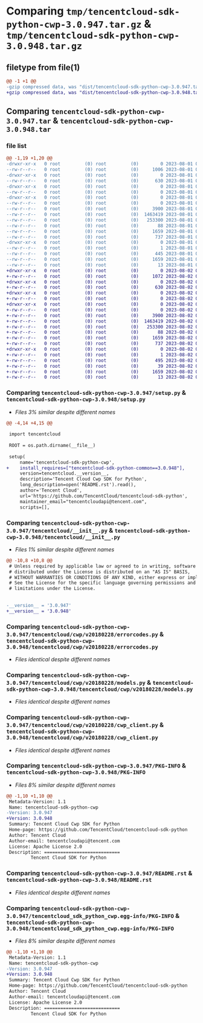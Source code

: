 # Comparing `tmp/tencentcloud-sdk-python-cwp-3.0.947.tar.gz` & `tmp/tencentcloud-sdk-python-cwp-3.0.948.tar.gz`

## filetype from file(1)

```diff
@@ -1 +1 @@
-gzip compressed data, was "dist/tencentcloud-sdk-python-cwp-3.0.947.tar", last modified: Tue Aug  1 00:35:06 2023, max compression
+gzip compressed data, was "dist/tencentcloud-sdk-python-cwp-3.0.948.tar", last modified: Wed Aug  2 00:27:35 2023, max compression
```

## Comparing `tencentcloud-sdk-python-cwp-3.0.947.tar` & `tencentcloud-sdk-python-cwp-3.0.948.tar`

### file list

```diff
@@ -1,19 +1,20 @@
-drwxr-xr-x   0 root         (0) root         (0)        0 2023-08-01 00:35:06.000000 tencentcloud-sdk-python-cwp-3.0.947/
--rw-r--r--   0 root         (0) root         (0)     1006 2023-08-01 00:35:06.000000 tencentcloud-sdk-python-cwp-3.0.947/setup.py
-drwxr-xr-x   0 root         (0) root         (0)        0 2023-08-01 00:35:06.000000 tencentcloud-sdk-python-cwp-3.0.947/tencentcloud/
--rw-r--r--   0 root         (0) root         (0)      630 2023-08-01 00:35:06.000000 tencentcloud-sdk-python-cwp-3.0.947/tencentcloud/__init__.py
-drwxr-xr-x   0 root         (0) root         (0)        0 2023-08-01 00:35:06.000000 tencentcloud-sdk-python-cwp-3.0.947/tencentcloud/cwp/
--rw-r--r--   0 root         (0) root         (0)        0 2023-08-01 00:35:06.000000 tencentcloud-sdk-python-cwp-3.0.947/tencentcloud/cwp/__init__.py
-drwxr-xr-x   0 root         (0) root         (0)        0 2023-08-01 00:35:06.000000 tencentcloud-sdk-python-cwp-3.0.947/tencentcloud/cwp/v20180228/
--rw-r--r--   0 root         (0) root         (0)        0 2023-08-01 00:35:06.000000 tencentcloud-sdk-python-cwp-3.0.947/tencentcloud/cwp/v20180228/__init__.py
--rw-r--r--   0 root         (0) root         (0)     3900 2023-08-01 00:35:06.000000 tencentcloud-sdk-python-cwp-3.0.947/tencentcloud/cwp/v20180228/errorcodes.py
--rw-r--r--   0 root         (0) root         (0)  1463419 2023-08-01 00:35:06.000000 tencentcloud-sdk-python-cwp-3.0.947/tencentcloud/cwp/v20180228/models.py
--rw-r--r--   0 root         (0) root         (0)   253300 2023-08-01 00:35:06.000000 tencentcloud-sdk-python-cwp-3.0.947/tencentcloud/cwp/v20180228/cwp_client.py
--rw-r--r--   0 root         (0) root         (0)       88 2023-08-01 00:35:06.000000 tencentcloud-sdk-python-cwp-3.0.947/setup.cfg
--rw-r--r--   0 root         (0) root         (0)     1659 2023-08-01 00:35:06.000000 tencentcloud-sdk-python-cwp-3.0.947/PKG-INFO
--rw-r--r--   0 root         (0) root         (0)      737 2023-08-01 00:35:06.000000 tencentcloud-sdk-python-cwp-3.0.947/README.rst
-drwxr-xr-x   0 root         (0) root         (0)        0 2023-08-01 00:35:06.000000 tencentcloud-sdk-python-cwp-3.0.947/tencentcloud_sdk_python_cwp.egg-info/
--rw-r--r--   0 root         (0) root         (0)        1 2023-08-01 00:35:06.000000 tencentcloud-sdk-python-cwp-3.0.947/tencentcloud_sdk_python_cwp.egg-info/dependency_links.txt
--rw-r--r--   0 root         (0) root         (0)      445 2023-08-01 00:35:06.000000 tencentcloud-sdk-python-cwp-3.0.947/tencentcloud_sdk_python_cwp.egg-info/SOURCES.txt
--rw-r--r--   0 root         (0) root         (0)     1659 2023-08-01 00:35:06.000000 tencentcloud-sdk-python-cwp-3.0.947/tencentcloud_sdk_python_cwp.egg-info/PKG-INFO
--rw-r--r--   0 root         (0) root         (0)       13 2023-08-01 00:35:06.000000 tencentcloud-sdk-python-cwp-3.0.947/tencentcloud_sdk_python_cwp.egg-info/top_level.txt
+drwxr-xr-x   0 root         (0) root         (0)        0 2023-08-02 00:27:35.000000 tencentcloud-sdk-python-cwp-3.0.948/
+-rw-r--r--   0 root         (0) root         (0)     1072 2023-08-02 00:27:35.000000 tencentcloud-sdk-python-cwp-3.0.948/setup.py
+drwxr-xr-x   0 root         (0) root         (0)        0 2023-08-02 00:27:35.000000 tencentcloud-sdk-python-cwp-3.0.948/tencentcloud/
+-rw-r--r--   0 root         (0) root         (0)      630 2023-08-02 00:27:35.000000 tencentcloud-sdk-python-cwp-3.0.948/tencentcloud/__init__.py
+drwxr-xr-x   0 root         (0) root         (0)        0 2023-08-02 00:27:35.000000 tencentcloud-sdk-python-cwp-3.0.948/tencentcloud/cwp/
+-rw-r--r--   0 root         (0) root         (0)        0 2023-08-02 00:27:35.000000 tencentcloud-sdk-python-cwp-3.0.948/tencentcloud/cwp/__init__.py
+drwxr-xr-x   0 root         (0) root         (0)        0 2023-08-02 00:27:35.000000 tencentcloud-sdk-python-cwp-3.0.948/tencentcloud/cwp/v20180228/
+-rw-r--r--   0 root         (0) root         (0)        0 2023-08-02 00:27:35.000000 tencentcloud-sdk-python-cwp-3.0.948/tencentcloud/cwp/v20180228/__init__.py
+-rw-r--r--   0 root         (0) root         (0)     3900 2023-08-02 00:27:35.000000 tencentcloud-sdk-python-cwp-3.0.948/tencentcloud/cwp/v20180228/errorcodes.py
+-rw-r--r--   0 root         (0) root         (0)  1463419 2023-08-02 00:27:35.000000 tencentcloud-sdk-python-cwp-3.0.948/tencentcloud/cwp/v20180228/models.py
+-rw-r--r--   0 root         (0) root         (0)   253300 2023-08-02 00:27:35.000000 tencentcloud-sdk-python-cwp-3.0.948/tencentcloud/cwp/v20180228/cwp_client.py
+-rw-r--r--   0 root         (0) root         (0)       88 2023-08-02 00:27:35.000000 tencentcloud-sdk-python-cwp-3.0.948/setup.cfg
+-rw-r--r--   0 root         (0) root         (0)     1659 2023-08-02 00:27:35.000000 tencentcloud-sdk-python-cwp-3.0.948/PKG-INFO
+-rw-r--r--   0 root         (0) root         (0)      737 2023-08-02 00:27:35.000000 tencentcloud-sdk-python-cwp-3.0.948/README.rst
+drwxr-xr-x   0 root         (0) root         (0)        0 2023-08-02 00:27:35.000000 tencentcloud-sdk-python-cwp-3.0.948/tencentcloud_sdk_python_cwp.egg-info/
+-rw-r--r--   0 root         (0) root         (0)        1 2023-08-02 00:27:35.000000 tencentcloud-sdk-python-cwp-3.0.948/tencentcloud_sdk_python_cwp.egg-info/dependency_links.txt
+-rw-r--r--   0 root         (0) root         (0)      495 2023-08-02 00:27:35.000000 tencentcloud-sdk-python-cwp-3.0.948/tencentcloud_sdk_python_cwp.egg-info/SOURCES.txt
+-rw-r--r--   0 root         (0) root         (0)       39 2023-08-02 00:27:35.000000 tencentcloud-sdk-python-cwp-3.0.948/tencentcloud_sdk_python_cwp.egg-info/requires.txt
+-rw-r--r--   0 root         (0) root         (0)     1659 2023-08-02 00:27:35.000000 tencentcloud-sdk-python-cwp-3.0.948/tencentcloud_sdk_python_cwp.egg-info/PKG-INFO
+-rw-r--r--   0 root         (0) root         (0)       13 2023-08-02 00:27:35.000000 tencentcloud-sdk-python-cwp-3.0.948/tencentcloud_sdk_python_cwp.egg-info/top_level.txt
```

### Comparing `tencentcloud-sdk-python-cwp-3.0.947/setup.py` & `tencentcloud-sdk-python-cwp-3.0.948/setup.py`

 * *Files 3% similar despite different names*

```diff
@@ -4,14 +4,15 @@
 
 import tencentcloud
 
 ROOT = os.path.dirname(__file__)
 
 setup(
     name='tencentcloud-sdk-python-cwp',
+    install_requires=["tencentcloud-sdk-python-common==3.0.948"],
     version=tencentcloud.__version__,
     description='Tencent Cloud Cwp SDK for Python',
     long_description=open('README.rst').read(),
     author='Tencent Cloud',
     url='https://github.com/TencentCloud/tencentcloud-sdk-python',
     maintainer_email="tencentcloudapi@tencent.com",
     scripts=[],
```

### Comparing `tencentcloud-sdk-python-cwp-3.0.947/tencentcloud/__init__.py` & `tencentcloud-sdk-python-cwp-3.0.948/tencentcloud/__init__.py`

 * *Files 1% similar despite different names*

```diff
@@ -10,8 +10,8 @@
 # Unless required by applicable law or agreed to in writing, software
 # distributed under the License is distributed on an "AS IS" BASIS,
 # WITHOUT WARRANTIES OR CONDITIONS OF ANY KIND, either express or implied.
 # See the License for the specific language governing permissions and
 # limitations under the License.
 
 
-__version__ = '3.0.947'
+__version__ = '3.0.948'
```

### Comparing `tencentcloud-sdk-python-cwp-3.0.947/tencentcloud/cwp/v20180228/errorcodes.py` & `tencentcloud-sdk-python-cwp-3.0.948/tencentcloud/cwp/v20180228/errorcodes.py`

 * *Files identical despite different names*

### Comparing `tencentcloud-sdk-python-cwp-3.0.947/tencentcloud/cwp/v20180228/models.py` & `tencentcloud-sdk-python-cwp-3.0.948/tencentcloud/cwp/v20180228/models.py`

 * *Files identical despite different names*

### Comparing `tencentcloud-sdk-python-cwp-3.0.947/tencentcloud/cwp/v20180228/cwp_client.py` & `tencentcloud-sdk-python-cwp-3.0.948/tencentcloud/cwp/v20180228/cwp_client.py`

 * *Files identical despite different names*

### Comparing `tencentcloud-sdk-python-cwp-3.0.947/PKG-INFO` & `tencentcloud-sdk-python-cwp-3.0.948/PKG-INFO`

 * *Files 8% similar despite different names*

```diff
@@ -1,10 +1,10 @@
 Metadata-Version: 1.1
 Name: tencentcloud-sdk-python-cwp
-Version: 3.0.947
+Version: 3.0.948
 Summary: Tencent Cloud Cwp SDK for Python
 Home-page: https://github.com/TencentCloud/tencentcloud-sdk-python
 Author: Tencent Cloud
 Author-email: tencentcloudapi@tencent.com
 License: Apache License 2.0
 Description: ============================
         Tencent Cloud SDK for Python
```

### Comparing `tencentcloud-sdk-python-cwp-3.0.947/README.rst` & `tencentcloud-sdk-python-cwp-3.0.948/README.rst`

 * *Files identical despite different names*

### Comparing `tencentcloud-sdk-python-cwp-3.0.947/tencentcloud_sdk_python_cwp.egg-info/PKG-INFO` & `tencentcloud-sdk-python-cwp-3.0.948/tencentcloud_sdk_python_cwp.egg-info/PKG-INFO`

 * *Files 8% similar despite different names*

```diff
@@ -1,10 +1,10 @@
 Metadata-Version: 1.1
 Name: tencentcloud-sdk-python-cwp
-Version: 3.0.947
+Version: 3.0.948
 Summary: Tencent Cloud Cwp SDK for Python
 Home-page: https://github.com/TencentCloud/tencentcloud-sdk-python
 Author: Tencent Cloud
 Author-email: tencentcloudapi@tencent.com
 License: Apache License 2.0
 Description: ============================
         Tencent Cloud SDK for Python
```

